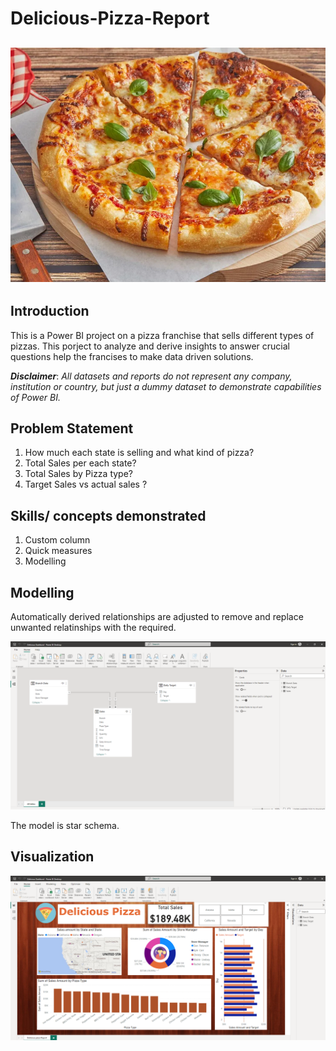 # Delicious-Pizza-Report

![](image.png)
---

## Introduction

This is a Power BI project on a pizza franchise that sells different types of pizzas. This porject to analyze and derive insights to answer crucial questions help the francises to make data driven solutions.

**_Disclaimer_**: _All datasets and reports do not represent any company, institution or country, but just a dummy dataset to demonstrate capabilities of Power BI._ 

## Problem Statement 
1. How much each state is selling and what kind of pizza?
2. Total Sales per each state?
3. Total Sales by Pizza type?
4. Target Sales vs actual sales ?

## Skills/ concepts demonstrated
1. Custom column
2. Quick measures
3. Modelling

## Modelling

Automatically derived relationships are adjusted to remove and replace unwanted relatinships with the required.

![](modelling.png)

The model is star schema.

## Visualization

![](li2.png)



